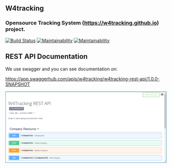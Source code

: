 ## W4tracking
### Opensource Tracking System (https://w4tracking.github.io) project.

[![Build Status](https://travis-ci.org/w4tracking/w4tracking.svg?branch=master)](https://travis-ci.org/w4tracking/w4tracking)
[![Maintainability](https://api.codeclimate.com/v1/badges/0c2f62f45b5e0e803cfc/maintainability)](https://codeclimate.com/github/w4tracking/w4tracking/maintainability)
[![Maintainability](https://sonarcloud.io/api/badges/gate?key=w4tracking)](https://sonarcloud.io/dashboard/index/w4tracking)


## REST API Documentation
We use swagger and you can see documentation on:

https://app.swaggerhub.com/apis/w4tracking/w4tracking-rest-api/1.0.0-SNAPSHOT

![Register OAuth App](images/swagger.png)
